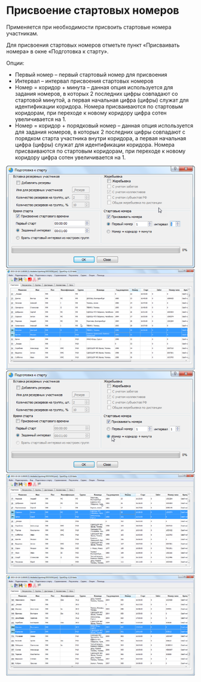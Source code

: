# Присвоение стартовых номеров

Применяется при необходимости присвоить стартовые номера участникам.

Для присвоения стартовых номеров отметьте пункт «Присваивать номера» в окне «Подготовка к старту».

Опции:

* Первый номер – первый стартовый номер для присвоения
* Интервал – интервал присвоения стартовых номеров
* Номер = коридор + минута – данная опция используется для задания номеров, в которых 2 последних цифры совпадают со стартовой минутой, а первая начальная цифра (цифры) служат для идентификации коридора. Номера присваиваются по стартовым коридорам, при переходе к новому коридору цифра сотен увеличивается на 1.
* Номер = коридор + порядковый номер – данная опция используется для задания номеров, в которых 2 последних цифры совпадают с порядком старта участника внутри коридора, а первая начальная цифра (цифры) служат для идентификации коридора. Номера присваиваются по стартовым коридорам, при переходе к новому коридору цифра сотен увеличивается на 1.


![Screenshot](img/53.png)
![Screenshot](img/54.png)
![Screenshot](img/55.png)
![Screenshot](img/56.png)
![Screenshot](img/57.png)